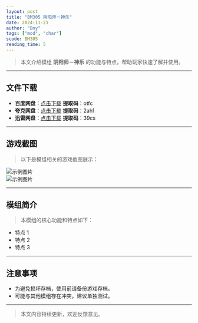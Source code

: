 ```yaml
---
layout: post
title: "BM305 阴阳师－神乐"
date: 2024-11-21
author: "Bny"
tags: ["mod", "char"]
scode: BM305
reading_time: 5
---
```


> 本文介绍模组 **阴阳师－神乐** 的功能与特点，帮助玩家快速了解并使用。

---





## 文件下载
- **百度网盘**：[点击下载](https://pan.baidu.com/s/1Nae6P_NZDJUy9J0ktioIxw?pwd=otfc)  **提取码**：otfc  
- **夸克网盘**：[点击下载](https://pan.quark.cn/s/7a32674e49c1?pwd=2ah1)  **提取码**：2ah1  
- **迅雷网盘**：[点击下载](https://pan.xunlei.com/s/VOCCbTA_jbWKonQdIG7O2WvnA1?pwd=39cs)  **提取码**：39cs  

---

## 游戏截图
> 以下是模组相关的游戏截图展示：

![示例图片](https://example.com/screenshot1.jpg)  
![示例图片](https://example.com/screenshot2.jpg)

---

## 模组简介
> 本模组的核心功能和特点如下：
- 特点 1
- 特点 2
- 特点 3

---

## 注意事项
- 为避免损坏存档，使用前请备份游戏存档。
- 可能与其他模组存在冲突，建议单独测试。

---

> 本文内容持续更新，欢迎反馈意见。
